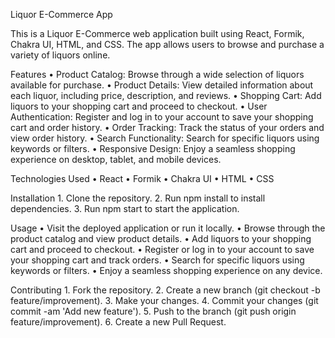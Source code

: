 Liquor E-Commerce App

This is a Liquor E-Commerce web application built using React, Formik, Chakra UI, HTML, and CSS. The app allows users to browse and purchase a variety of liquors online.

Features
    • Product Catalog: Browse through a wide selection of liquors available for purchase.
    • Product Details: View detailed information about each liquor, including price, description, and reviews.
    • Shopping Cart: Add liquors to your shopping cart and proceed to checkout.
    • User Authentication: Register and log in to your account to save your shopping cart and order history.
    • Order Tracking: Track the status of your orders and view order history.
    • Search Functionality: Search for specific liquors using keywords or filters.
    • Responsive Design: Enjoy a seamless shopping experience on desktop, tablet, and mobile devices.

Technologies Used
    • React
    • Formik
    • Chakra UI
    • HTML
    • CSS

Installation
    1. Clone the repository.
    2. Run npm install to install dependencies.
    3. Run npm start to start the application.

Usage
    • Visit the deployed application or run it locally.
    • Browse through the product catalog and view product details.
    • Add liquors to your shopping cart and proceed to checkout.
    • Register or log in to your account to save your shopping cart and track orders.
    • Search for specific liquors using keywords or filters.
    • Enjoy a seamless shopping experience on any device.
    
Contributing
    1. Fork the repository.
    2. Create a new branch (git checkout -b feature/improvement).
    3. Make your changes.
    4. Commit your changes (git commit -am 'Add new feature').
    5. Push to the branch (git push origin feature/improvement).
    6. Create a new Pull Request.

